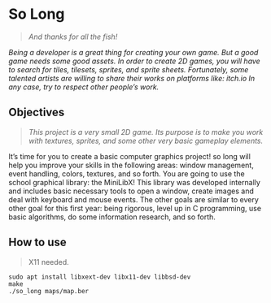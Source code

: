 # So Long
> *And thanks for all the fish!*

*Being a developer is a great thing for creating your own game.*
*But a good game needs some good assets.*
*In order to create 2D games, you will have to search for tiles, tilesets, sprites, and sprite sheets.*
*Fortunately, some talented artists are willing to share their works on platforms like: itch.io*
*In any case, try to respect other people’s work.*

## Objectives
> *This project is a very small 2D game.*
> *Its purpose is to make you work with textures, sprites, and some other very basic gameplay elements.*

It’s time for you to create a basic computer graphics project!
so long will help you improve your skills in the following areas: window management, event handling, colors, textures, and so forth.
You are going to use the school graphical library: the MiniLibX!
This library was developed internally and includes basic necessary tools to open a window, create images and deal with keyboard and mouse events.
The other goals are similar to every other goal for this first year: being rigorous, level up in C programming, use basic algorithms, do some information research, and so forth.

## How to use
> X11 needed.
```
sudo apt install libxext-dev libx11-dev libbsd-dev
make
./so_long maps/map.ber
```
